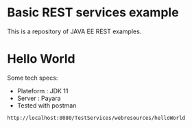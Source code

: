 
# Basic REST services example

This is a repository of JAVA EE REST examples.

# Hello World

Some tech specs:

- Plateform : JDK 11
- Server : Payara
- Tested with postman

```
http://localhost:8080/TestServices/webresources/helloWorld
```